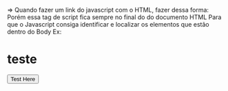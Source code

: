 => Quando fazer um link do javascript com o HTML, fazer dessa forma:
                <script src="index.js"></script>
Porém essa tag de script fica sempre no final do <body> do documento HTML
Para que o Javascript consiga identificar e localizar os elementos que estão dentro do Body
 Ex:
 <body>
    <h1> teste </h1>
    <button id="Btn-Test"> Test Here </button>
 </body>
    <script src="index.js"></script>